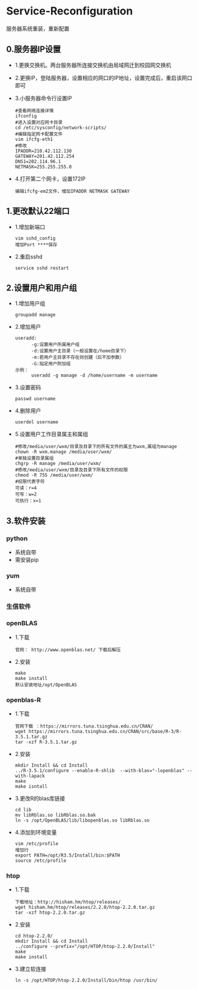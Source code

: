 # Service-Reconfiguration
服务器系统重装，重新配置
## 0.服务器IP设置
* 1.更换交换机。两台服务器所连接交换机由局域网迁到校园网交换机
* 2.更换IP，登陆服务器，设置相应的网口的IP地址，设置完成后，重启该网口即可
* 3.小服务器命令行设置IP

      #查看网络连接详情
      ifconfig
      #进入设置对应网卡目录
      cd /etc/sysconfig/network-scripts/
      #编辑指定网卡配置文件
      vim ifcfg-eth1
      #修改
      IPADDR=210.42.112.130
      GATEWAY=201.42.112.254
      DNS1=202.114.96.1
      NETMASK=255.255.255.0
* 4.打开第二个网卡，设置172IP
      
      编辑ifcfg-em2文件，增加IPADDR NETMASK GATEWAY
      
## 1.更改默认22端口
* 1.增加新端口

      vim sshd_config
      增加Port ****保存
* 2.重启sshd

      service sshd restart
## 2.设置用户和用户组
* 1.增加用户组

      groupadd manage
* 2.增加用户

      useradd:
            -g:设置用户所属用户组
            -d:设置用户主目录（一般设置在/home目录下）
            -m:若用户主目录不存在则创建（后不加参数）
            -G:指定用户附加组
      示例：
            useradd -g manage -d /home/username -m username 
* 3.设置密码
 
      passwd username
* 4.删除用户

      userdel username
* 5.设置用户工作目录属主和属组

      #修改/media/user/wxm/目录及目录下的所有文件的属主为wxm,属组为manage
      chown -R wxm.manage /media/user/wxm/
      #单独设置目录属组
      chgrp -R manage /media/user/wxm/
      #修改/media/user/wxm/目录及目录下所有文件的权限
      chmod -R 755 /media/user/wxm/
      #权限代表字符
      可读：r=4
      可写：w=2
      可执行：x=1
## 3.软件安装
### python
* 系统自带
* 需安装pip
### yum
* 系统自带
### 生信软件
### openBLAS
* 1.下载

      官网： http://www.openblas.net/ 下载后解压
* 2.安装

      make 
      make install
      默认安装地址/opt/OpenBLAS
### openblas-R
* 1.下载

      官网下载 ：https://mirrors.tuna.tsinghua.edu.cn/CRAN/
      wget https://mirrors.tuna.tsinghua.edu.cn/CRAN/src/base/R-3/R-3.5.1.tar.gz
      tar -xzf R-3.5.1.tar.gz
* 2.安装

      mkdir Install && cd Install
      ../R-3.5.1/configure --enable-R-shlib  --with-blas="-lopenblas" --with-lapack 
      make
      make isntall
* 3.更改R的blas库链接

      cd lib
      mv libRblas.so libRblas.so.bak
      ln -s /opt/OpenBLAS/lib/libopenblas.so libRblas.so
* 4.添加到环境变量

      vim /etc/profile
      增加行
      export PATH=/opt/R3.5/Install/bin:$PATH
      source /etc/profile
### htop
* 1.下载

      下载地址：http://hisham.hm/htop/releases/
      wget hisham.hm/htop/releases/2.2.0/htop-2.2.0.tar.gz
      tar -xzf htop-2.2.0.tar.gz
* 2.安装

      cd htop-2.2.0/
      mkdir Install && cd Install
      ../configure --prefix="/opt/HTOP/htop-2.2.0/Install"
      make
      make install
* 3.建立软连接

      ln -s /opt/HTOP/htop-2.2.0/Install/bin/htop /usr/bin/






    
